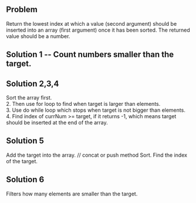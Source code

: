## Problem
Return the lowest index at which a value (second argument) should be inserted into an array (first argument) 
once it has been sorted. The returned value should be a number.

## Solution 1 -- Count numbers smaller than the target.

## Solution 2,3,4
Sort the array first. <br>
2. Then use for loop to find when target is larger than elements.<br>
3. Use do while loop which stops when target is not bigger than elements.<br>
4. Find index of currNum >= target, if it returns -1, which means target should be inserted at the end of the array.

## Solution 5 
Add the target into the array. // concat or push method
Sort.
Find the index of the target.

## Solution 6
Filters how many elements are smaller than the target.
